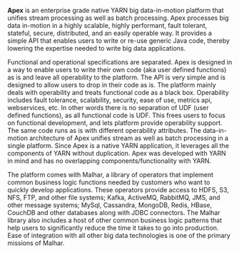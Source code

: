 
**Apex** is an enterprise grade native YARN big data-in-motion platform that unifies stream processing as well as batch processing. Apex processes big data in-motion in a highly scalable, highly performant, fault tolerant, stateful, secure, distributed, and an easily operable way. It provides a simple API that enables users to write or re-use generic Java code, thereby lowering the expertise needed to write big data applications.

Functional and operational specifications are separated. Apex is designed in a way to enable users to write their own code (aka user defined functions) as is and leave all operability to the platform. The API is very simple and is designed to allow users to drop in their code as is. The platform mainly deals with operability and treats functional code as a black box. Operability includes fault tolerance, scalability, security, ease of use, metrics api, webservices, etc. In other words there is no separation of UDF (user defined functions), as all functional code is UDF. This frees users to focus on functional development, and lets platform provide operability support. The same code runs as is with different operability attributes. The data-in-motion architecture of Apex unifies stream as well as batch processing in a single platform. Since Apex is a native YARN application, it leverages all the components of YARN without duplication. Apex was developed with YARN in mind and has no overlapping components/functionality with YARN.

The platform comes with Malhar, a library of operators that implement common business logic functions needed by customers who want to quickly develop applications. These operators provide access to HDFS, S3, NFS, FTP, and other file systems; Kafka, ActiveMQ, RabbitMQ, JMS, and other message systems; MySql, Cassandra, MongoDB, Redis, HBase, CouchDB and other databases along with JDBC connectors. The Malhar library also includes a host of other common business logic patterns that help users to significantly reduce the time it takes to go into production. Ease of integration with all other big data technologies is one of the primary missions of Malhar.
